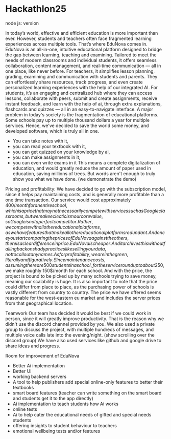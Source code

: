 # Hackathlon25

node js: version

In today’s world, effective and efficient education is more important than ever. However, students and teachers often face fragmented learning experiences across multiple tools. That’s where EduNova comes in.
EduNova is an all-in-one, intuitive educational platform designed to bridge the gap between learning, teaching and examining. Tailored to meet the needs of modern classrooms and individual students, it offers seamless collaboration, content management, and real-time communication — all in one place, like never before.
For teachers, it simplifies lesson planning, grading, examining and communication with students and parents. They can effortlessly share resources, track progress, and even create personalized learning experiences with the help of our integrated AI.
For students, it’s an engaging and centralized hub where they can access lessons, collaborate with peers, submit and create assignments, receive instant feedback, and learn with the help of ai, through extra explanations, flashcards and quizzes — all in an easy-to-navigate interface.
A major problem in today's society is the fragmentation of educational platforms. Some schools pay up to multiple thousand dollars a year for multiple services. Hence, we've decided to save the world some money, and developed software, which is truly all in one.
- You can take notes with it,
- you can read your textbook with it,
- you can get quizzed on your knowledge by ai,
- you can make assignments in it,
- you can even write exams in it 
This means a complete digitalization of education, and would greatly reduce the amount of paper used in education, saving millions of trees.
But words aren't enough to truly show you what we have done. (we demonstrate the demo)

Pricing and profitability:
We have decided to go with the subscription model, since it helps pay maintaining costs, and is generally more profitable than a one time transaction.
Our service would cost approximately 400$/month for an entire school, which is a price that may not necessarily compete with services such as Google classrooms, but we make eclecticism our core value, so Google is not a perfect competitor. Rather, we compete with all other educational platforms, as we have features that make all other educational platforms redundant. And once you start comparing the prices of EduNova against the others, there is a clear difference in price. EduNova is cheaper. And it archives this without falling back on shady practices like selling your data, not to call out any names.
As for profitability, we are in the green, literally and figuratively. Since maintenance costs, assuming there are 500 students in a school, for the service round up to about 250$, we make roughly 150$/month for each school. And with the price, the project is bound to be picked up by many schools trying to save money, meaning our scalability is huge. It is also important to note that the price could differ from place to place, as the purchasing power of schools is vastly different from country to country. The price we have offered seems reasonable for the west-eastern eu market and includes the server prices from that geographical location.

Teamwork
Our team has decided it would be best if we could work in person, since it will greatly improve productivity. That is the reason why we didn't use the discord channel provided by you. We also used a private group to discuss the project, with multiple hundreds of messages, and multiple voice calls late into the evening/night. (show scrolling over the discord group)
We have also used services like github and google drive to share ideas and progress.

Room for improvement of EduNova
- Better Ai implementation
- Better UI
- working backend servers
- A tool to help publishers add special online-only features to better their textbooks
- smart board features (teacher can write something on the smart board and students get it to the app directly)
- Ai implementation to teach students how Ai works
- online tests
- Ai to help cater the educational needs of gifted and special needs students
- offering insights to student behaviour to teachers
- emotional wellbeing tests and/or features
